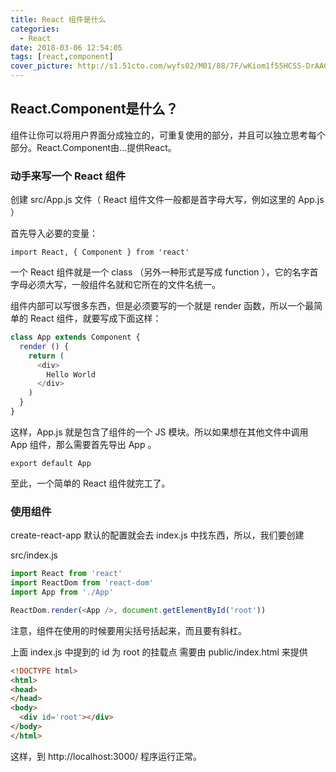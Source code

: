 ```yaml
---
title: React 组件是什么
categories:
  - React
date: 2018-03-06 12:54:05
tags: [react,component]
cover_picture: http://s1.51cto.com/wyfs02/M01/88/7F/wKiom1f55HCSS-DrAACSkyHme8o914.png-wh_651x-s_1436211364.png
---
```

## React.Component是什么？

组件让你可以将用户界面分成独立的，可重复使用的部分，并且可以独立思考每个部分。React.Component由...提供React。

### 动手来写一个 React 组件

创建 src/App.js 文件（ React 组件文件一般都是首字母大写，例如这里的 App.js ）

首先导入必要的变量：
```
import React, { Component } from 'react'
```
一个 React 组件就是一个 class （另外一种形式是写成 function ），它的名字首字母必须大写，一般组件名就和它所在的文件名统一。

组件内部可以写很多东西，但是必须要写的一个就是 render 函数，所以一个最简单的 React 组件，就要写成下面这样：
```js
class App extends Component {
  render () {
    return (
      <div>
        Hello World
      </div>
    )
  }
}
```
这样，App.js 就是包含了组件的一个 JS 模块。所以如果想在其他文件中调用 App 组件，那么需要首先导出 App 。
```
export default App
```
至此，一个简单的 React 组件就完工了。

### 使用组件

create-react-app 默认的配置就会去 index.js 中找东西，所以，我们要创建

src/index.js
```js
import React from 'react'
import ReactDom from 'react-dom'
import App from './App'

ReactDom.render(<App />, document.getElementById('root'))
```
注意，组件在使用的时候要用尖括号括起来，而且要有斜杠。

上面 index.js 中提到的 id 为 root 的挂载点 需要由 public/index.html 来提供
```html
<!DOCTYPE html>
<html>
<head>
</head>
<body>
  <div id='root'></div>
</body>
</html>
```
这样，到 http://localhost:3000/ 程序运行正常。



